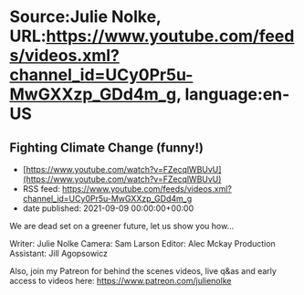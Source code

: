 # Source:Julie Nolke, URL:https://www.youtube.com/feeds/videos.xml?channel_id=UCy0Pr5u-MwGXXzp_GDd4m_g, language:en-US

## Fighting Climate Change (funny!)
 - [https://www.youtube.com/watch?v=FZecqlWBUvU](https://www.youtube.com/watch?v=FZecqlWBUvU)
 - RSS feed: https://www.youtube.com/feeds/videos.xml?channel_id=UCy0Pr5u-MwGXXzp_GDd4m_g
 - date published: 2021-09-09 00:00:00+00:00

We are dead set on a greener future, let us show you how...

Writer: Julie Nolke
Camera: Sam Larson
Editor: Alec Mckay
Production Assistant: Jill Agopsowicz

Also, join my Patreon for behind the scenes videos, live q&as and early access to videos here: https://www.patreon.com/julienolke

